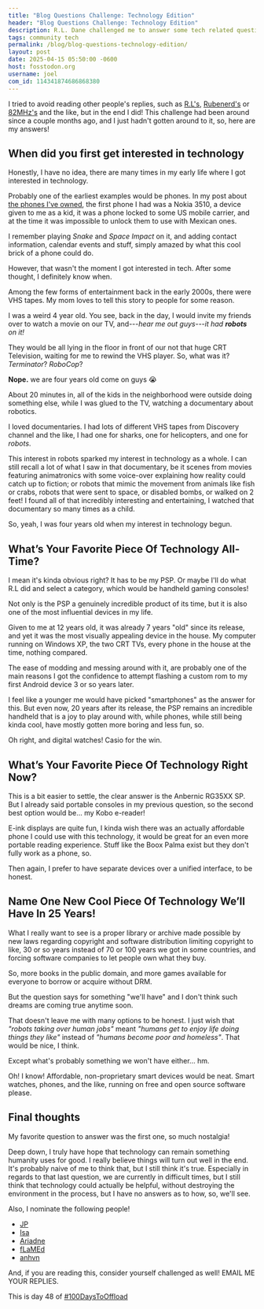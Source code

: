 ```yaml
---
title: "Blog Questions Challenge: Technology Edition"
header: "Blog Questions Challenge: Technology Edition"
description: R.L. Dane challenged me to answer some tech related questions, let's go!
tags: community tech
permalink: /blog/blog-questions-technology-edition/
layout: post
date: 2025-04-15 05:50:00 -0600
host: fosstodon.org
username: joel
com_id: 114341874686868380
---
```


I tried to avoid reading other people's replies, such as [R.L's](https://rldane.space/blog-questions-challenge-technology-edition.html), [Rubenerd's](https://rubenerd.com/blog-question-challenge-technology) or [82MHz's](http://82mhz.net/posts/2025/02/blog-questions-challenge-technology-edition) and the like, but in the end I did! This challenge had been around since a couple months ago, and I just hadn't gotten around to it, so, here are my answers!

## When did you first get interested in technology

Honestly, I have no idea, there are many times in my early life where I got interested in technology.

Probably one of the earliest examples would be phones. In my post about [the phones I've owned](/blog/the-smartphones-I've-owned-so-far), the first phone I had was a Nokia 3510, a device given to me as a kid, it was a phone locked to some US mobile carrier, and at the time it was impossible to unlock them to use with Mexican ones. 

I remember playing *Snake* and *Space Impact* on it, and adding contact information, calendar events and stuff, simply amazed by what this cool brick of a phone could do.

However, that wasn't the moment I got interested in tech. After some thought, I definitely know when.

Among the few forms of entertainment back in the early 2000s, there were VHS tapes. My mom loves to tell this story to people for some reason.

I was a weird 4 year old. You see, back in the day, I would invite my friends over to watch a movie on our TV, and---*hear me out guys*---*it had **robots** on it!*

They would be all lying in the floor in front of our not that huge CRT Television, waiting for me to rewind the VHS player. So, what was it? *Terminator*? *RoboCop*?

**Nope.** we are four years old come on guys 😭

About 20 minutes in, all of the kids in the neighborhood were outside doing something else, while I was glued to the TV, watching a documentary about robotics.

I loved documentaries. I had lots of different VHS tapes from Discovery channel and the like, I had one for sharks, one for helicopters, and one for *robots*.

This interest in robots sparked my interest in technology as a whole. I can still recall a lot of what I saw in that documentary, be it scenes from movies featuring animatronics with some voice-over explaining how reality could catch up to fiction; or robots that mimic the movement from animals like fish or crabs, robots that were sent to space, or disabled bombs, or walked on 2 feet! I found all of that incredibly interesting and entertaining, I watched that documentary so many times as a child.

So, yeah, I was four years old when my interest in technology begun.

## What’s Your Favorite Piece Of Technology All-Time?

I mean it's kinda obvious right? It has to be my PSP. Or maybe I'll do what R.L did and select a category, which would be handheld gaming consoles!

Not only is the PSP a genuinely incredible product of its time, but it is also one of the most influential devices in my life.

Given to me at 12 years old, it was already 7 years "old" since its release, and yet it was the most visually appealing device in the house. My computer running on Windows XP, the two CRT TVs, every phone in the house at the time, nothing compared.

The ease of modding and messing around with it, are probably one of the main reasons I got the confidence to attempt flashing a custom rom to my first Android device 3 or so years later.

I feel like a younger me would have picked "smartphones" as the answer for this. But even now, 20 years after its release, the PSP remains an incredible handheld that is a joy to play around with, while phones, while still being kinda cool, have mostly gotten more boring and less fun, so.

Oh right, and digital watches! Casio for the win.

## What’s Your Favorite Piece Of Technology Right Now?

This is a bit easier to settle, the clear answer is the Anbernic RG35XX SP. But I already said portable consoles in my previous question, so the second best option would be... my Kobo e-reader!

E-ink displays are quite fun, I kinda wish there was an actually affordable phone I could use with this technology, it would be great for an even more portable reading experience. Stuff like the Boox Palma exist but they don't fully work as a phone, so.

Then again, I prefer to have separate devices over a unified interface, to be honest.

## Name One New Cool Piece Of Technology We’ll Have In 25 Years!

What I really want to see is a proper library or archive made possible by new laws regarding copyright and software distribution limiting copyright to like, 30 or so years instead of 70 or 100 years we got in some countries, and forcing software companies to let people own what they buy.

So, more books in the public domain, and more games available for everyone to borrow or acquire without DRM.

But the question says for something "we'll have" and I don't think such dreams are coming true anytime soon.

That doesn't leave me with many options to be honest. I just wish that *"robots taking over human jobs"* meant *"humans get to enjoy life doing things they like"* instead of *"humans become poor and homeless"*. That would be nice, I think.

Except what's probably something we won't have either... hm.

Oh! I know! Affordable, non-proprietary smart devices would be neat. Smart watches, phones, and the like, running on free and open source software please.

## Final thoughts

My favorite question to answer was the first one, so much nostalgia!

Deep down, I truly have hope that technology can remain something humanity uses for good. I really believe things will turn out well in the end. It's probably naive of me to think that, but I still think it's true. Especially in regards to that last question, we are currently in difficult times, but I still think that technology could actually be helpful, without destroying the environment in the process, but I have no answers as to how, so, we'll see.

Also, I nominate the following people!
- [JP](https://moddedbear.com)
- [Isa](https://tahimik.com/)
- [Ariadne](https://noisydeadlines.net)
- [fLaMEd](https://flamedfury.com)
- [anhvn](https://anhvn.com)

And, if you are reading this, consider yourself challenged as well! EMAIL ME YOUR REPLIES.

This is day 48 of [#100DaysToOffload](https://100daystooffload.com)
